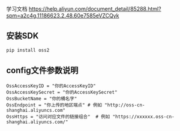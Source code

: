 学习文档
https://help.aliyun.com/document_detail/85288.html?spm=a2c4g.11186623.2.48.60e7585eVZCQyk



## 安装SDK

  ```bash
  pip install oss2			
  ```

## config文件参数说明

```
OssAccessKeyID = "你的AccessKeyID"
OssAccessKeySecret = "你的AccessKeySecret"
OssBucketName = "你的桶名字"
OssEndpoint = "你上传的地区端点" # 例如 "http://oss-cn-shanghai.aliyuncs.com"
OssHttps = "访问对应文件的链接组合"  # 例如 "https://xxxxxx.oss-cn-shanghai.aliyuncs.com/"
```


